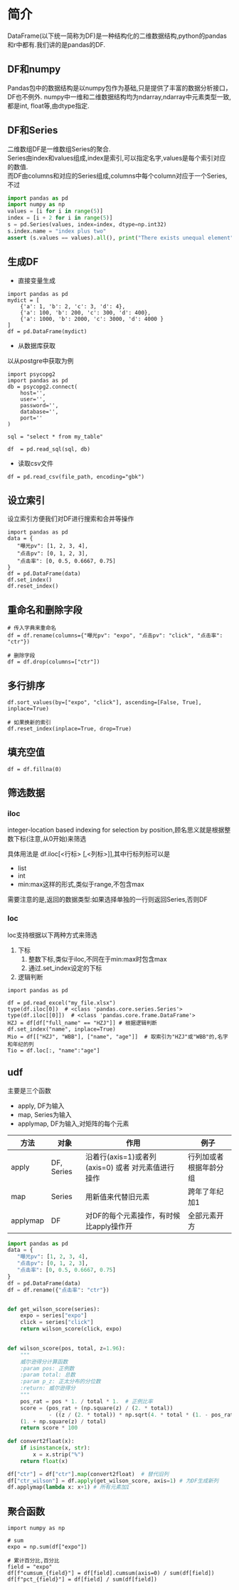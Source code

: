 # 简介
DataFrame(以下统一简称为DF)是一种结构化的二维数据结构,python的pandas和r中都有.我们讲的是pandas的DF.

## DF和numpy
Pandas包中的数据结构是以numpy包作为基础,只是提供了丰富的数据分析接口，DF也不例外.
numpy中一维和二维数据结构均为ndarray,ndarray中元素类型一致,都是int, float等,由dtype指定.

## DF和Series
二维数组DF是一维数组Series的聚合.  
Series由index和values组成,index是索引,可以指定名字,values是每个索引对应的数值.  
而DF由columns和对应的Series组成,columns中每个column对应于一个Series,不过


```python
import pandas as pd 
import numpy as np 
values = [i for i in range(5)]
index = [i + 2 for i in range(5)]
s = pd.Series(values, index=index, dtype=np.int32)
s.index.name = "index plus two"
assert (s.values == values).all(), print("There exists unequal element") # 每个元素都相等 
```

## 生成DF

- 直接变量生成
```python3
import pandas as pd
mydict = [
    {'a': 1, 'b': 2, 'c': 3, 'd': 4},
    {'a': 100, 'b': 200, 'c': 300, 'd': 400},
    {'a': 1000, 'b': 2000, 'c': 3000, 'd': 4000 }
]
df = pd.DataFrame(mydict)
```

- 从数据库获取

以从postgre中获取为例
```python3
import psycopg2
import pandas as pd
db = psycopg2.connect(
    host='',
    user='',
    password='',
    database='',
    port=''
)

sql = "select * from my_table"

df  = pd.read_sql(sql, db)
```

- 读取csv文件
```
df = pd.read_csv(file_path, encoding="gbk")
```

## 设立索引
设立索引方便我们对DF进行搜索和合并等操作

```python3
import pandas as pd 
data = {
   "曝光pv": [1, 2, 3, 4],
   "点击pv": [0, 1, 2, 3],
   "点击率": [0, 0.5, 0.6667, 0.75]
}
df = pd.DataFrame(data)
df.set_index()
df.reset_index()
```

## 重命名和删除字段
```
# 传入字典来重命名
df = df.rename(columns={"曝光pv": "expo", "点击pv": "click", "点击率": "ctr"})

# 删除字段
df = df.drop(columns=["ctr"])
```

## 多行排序
```
df.sort_values(by=["expo", "click"], ascending=[False, True], inplace=True)

# 如果换新的索引
df.reset_index(inplace=True, drop=True)
```

## 填充空值
```
df = df.fillna(0)
```

## 筛选数据

### iloc  
integer-location based indexing for selection by position,顾名思义就是根据整数下标(注意,从0开始)来筛选

具体用法是 df.iloc[<行标> [,<列标>]],其中行标列标可以是
- list
- int
- min:max这样的形式,类似于range,不包含max

需要注意的是,返回的数据类型:如果选择单独的一行则返回Series,否则DF

### loc

loc支持根据以下两种方式来筛选
1. 下标
   1. 整数下标,类似于iloc,不同在于min:max时包含max
   2. 通过.set_index设定的下标
2. 逻辑判断



```python3
import pandas as pd 

df = pd.read_excel("my_file.xlsx")
type(df.iloc[0])  # <class 'pandas.core.series.Series'>
type(df.iloc[[0]])  # <class 'pandas.core.frame.DataFrame'>
HZJ = df[df["full_name" == "HZJ"]] # 根据逻辑判断
df.set_index("name", inplace=True)
Mio = df[["HZJ", "WBB"], ["name", "age"]]  # 取索引为"HZJ"或"WBB"的,名字和年纪的列
Tio = df.loc[:, "name":"age"] 
```

## udf

主要是三个函数
- apply, DF为输入
- map, Series为输入
- applymap, DF为输入,对矩阵的每个元素

| 方法 | 对象| 作用| 例子|
| --- | ---- | ---- | --- |
| apply | DF, Series | 沿着行(axis=1)或者列(axis=0) 或者 对元素值进行操作 | 行列加或者根据年龄分组 |
| map | Series | 用新值来代替旧元素| 跨年了年纪加1|
| applymap | DF | 对DF的每个元素操作，有时候比apply操作开 | 全部元素开方|

```python 
import pandas as pd 
data = {
   "曝光pv": [1, 2, 3, 4],
   "点击pv": [0, 1, 2, 3],
   "点击率": [0, 0.5, 0.6667, 0.75]
}
df = pd.DataFrame(data)
df = df.rename({"点击率": "ctr"})


def get_wilson_score(series):
    expo = series["expo"]
    click = series["click"]
    return wilson_score(click, expo)
    

def wilson_score(pos, total, z=1.96):
    """
    威尔逊得分计算函数
    :param pos: 正例数
    :param total: 总数
    :param p_z: 正太分布的分位数
    :return: 威尔逊得分
    """
    pos_rat = pos * 1. / total * 1.  # 正例比率
    score = (pos_rat + (np.square(z) / (2. * total))
             - ((z / (2. * total)) * np.sqrt(4. * total * (1. - pos_rat) * pos_rat + np.square(z)))) / \
    (1. + np.square(z) / total)
    return score * 100
    
def convert2float(x):
    if isinstance(x, str):
        x = x.strip("%")
    return float(x)

df["ctr"] = df["ctr"].map(convert2float)  # 替代旧列
df["ctr_wilson"] = df.apply(get_wilson_score, axis=1) # 为DF生成新列
df.applymap(lambda x: x+1) # 所有元素加1
```

## 聚合函数
```
import numpy as np

# sum
expo = np.sum(df["expo"])

# 累计百分比,百分比
field = "expo"
df[f"cumsum_{field}"] = df[field].cumsum(axis=0) / sum(df[field])
df[f"pct_{field}"] = df[field] / sum(df[field])
```
